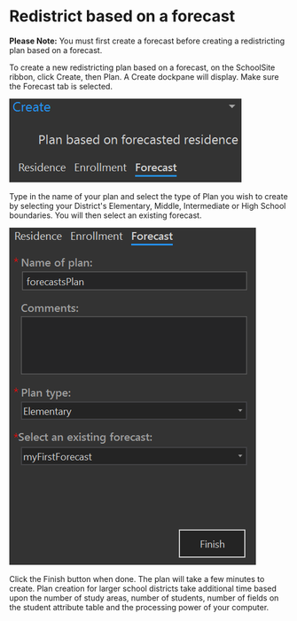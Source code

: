 # Redistrict based on a forecast
**Please Note:** You must first create a forecast before creating a redistricting plan based on a forecast.

To create a new redistricting plan based on a forecast, on the SchoolSite ribbon, click Create, then Plan. A Create dockpane will display. Make sure the Forecast tab is selected.

![createForecastPlan](planImages/createForecastPlan.png)

Type in the name of your plan and select the type of Plan you wish to create by selecting your District's Elementary, Middle, Intermediate or High School boundaries. You will then select an existing forecast.

![forecastsPlan](planImages/forecastsPlan.png)

Click the Finish button when done. The plan will take a few minutes to create. Plan creation for larger school districts take additional time based upon the number of study areas, number of students, number of fields on the student attribute table and the processing power of your computer.
